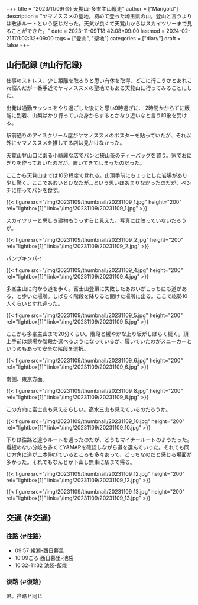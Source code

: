+++
title = "2023/11/09(金) 天覧山-多峯主山縦走"
author = ["Marigold"]
description = "ヤマノススメの聖地。初めて登った埼玉県の山。登山と言うよりは散歩ルートという感じだった。天気が良くて天覧山からはスカイツリーまで見ることができた。"
date = 2023-11-09T18:42:08+09:00
lastmod = 2024-02-21T01:02:32+09:00
tags = ["登山", "聖地"]
categories = ["diary"]
draft = false
+++

## 山行記録 {#山行記録}

仕事のストレス、少し距離を取ろうと思い有休を取得、どこに行こうかとあれこれ悩んだが一番手近でヤマノススメの聖地でもある天覧山に行ってみることにした。

出発は通勤ラッシュをやり過ごした後にと思い9時過ぎに、
2時間かからずに飯能に到着、山梨ばかり行っていた身からするとかなり近いなと言う印象を受ける。

駅前通りのアイスクリーム屋がヤマノススメのポスターを貼っていたが、それ以外にヤマノススメを推してる店は見かけなかった。

天覧山登山口にある小綺麗な店でパンと狭山茶のティーバッグを買う。家でおにぎりを作っておいたのだが、置いてきてしまったのだった。

ここから天覧山までは10分程度で登れる。山頂手前にちょっとした岩場があり少し驚く。ここであおいとひなたが...という思いはあまりなかったのだが、ベンチに座ってパンを食す。

{{< figure src="/img/20231109/thumbnail/20231109_1.jpg" height="200" rel="lightbox[1]" link="/img/20231109/20231109_1.jpg" >}}

スカイツリーと思しき建物もうっすらと見えた。写真には映っていないだろうが。

{{< figure src="/img/20231109/thumbnail/20231109_2.jpg" height="200" rel="lightbox[1]" link="/img/20231109/20231109_2.jpg" >}}

パンプキンパイ

{{< figure src="/img/20231109/thumbnail/20231109_4.jpg" height="200" rel="lightbox[1]" link="/img/20231109/20231109_4.jpg" >}}

多峯主山に向かう道を歩く。富士山登頂に失敗したあおいがこっちにも道がある、と歩いた場所。しばらく階段を降りると開けた場所に出る。ここで総勢10人くらいとすれ違った。

{{< figure src="/img/20231109/thumbnail/20231109_5.jpg" height="200" rel="lightbox[1]" link="/img/20231109/20231109_5.jpg" >}}

ここから多峯主山まで20分くらい。階段と緩やかな上り坂がしばらく続く。頂上手前は鎖場か階段か選べるようになっているが、履いていたのがスニーカーというのもあって安全な階段を選択。

{{< figure src="/img/20231109/thumbnail/20231109_6.jpg" height="200" rel="lightbox[1]" link="/img/20231109/20231109_6.jpg" >}}

南側、東京方面。

{{< figure src="/img/20231109/thumbnail/20231109_8.jpg" height="200" rel="lightbox[1]" link="/img/20231109/20231109_8.jpg" >}}

この方向に富士山も見えるらしい。高水三山も見えているのだろうか。

{{< figure src="/img/20231109/thumbnail/20231109_10.jpg" height="200" rel="lightbox[1]" link="/img/20231109/20231109_10.jpg" >}}

下りは往路と違うルートを通ったのだが、どうもマイナールートのようだった。看板のない分岐も多くてYAMAPを確認しながら道を選んでいった。それでも同じ方角に道が二本伸びているところも多々あって、どっちなのだと感じる場面が多かった。それでもなんとか下山し無事に駅まで帰る。

{{< figure src="/img/20231109/thumbnail/20231109_12.jpg" height="200" rel="lightbox[1]" link="/img/20231109/20231109_12.jpg" >}}

{{< figure src="/img/20231109/thumbnail/20231109_13.jpg" height="200" rel="lightbox[1]" link="/img/20231109/20231109_13.jpg" >}}


## 交通 {#交通}


### 往路 {#往路}

-   09:57 綾瀬-西日暮里
-   10:09ごろ 西日暮里-池袋
-   10:32-11:32 池袋-飯能


### 復路 {#復路}

略。往路と同じ
